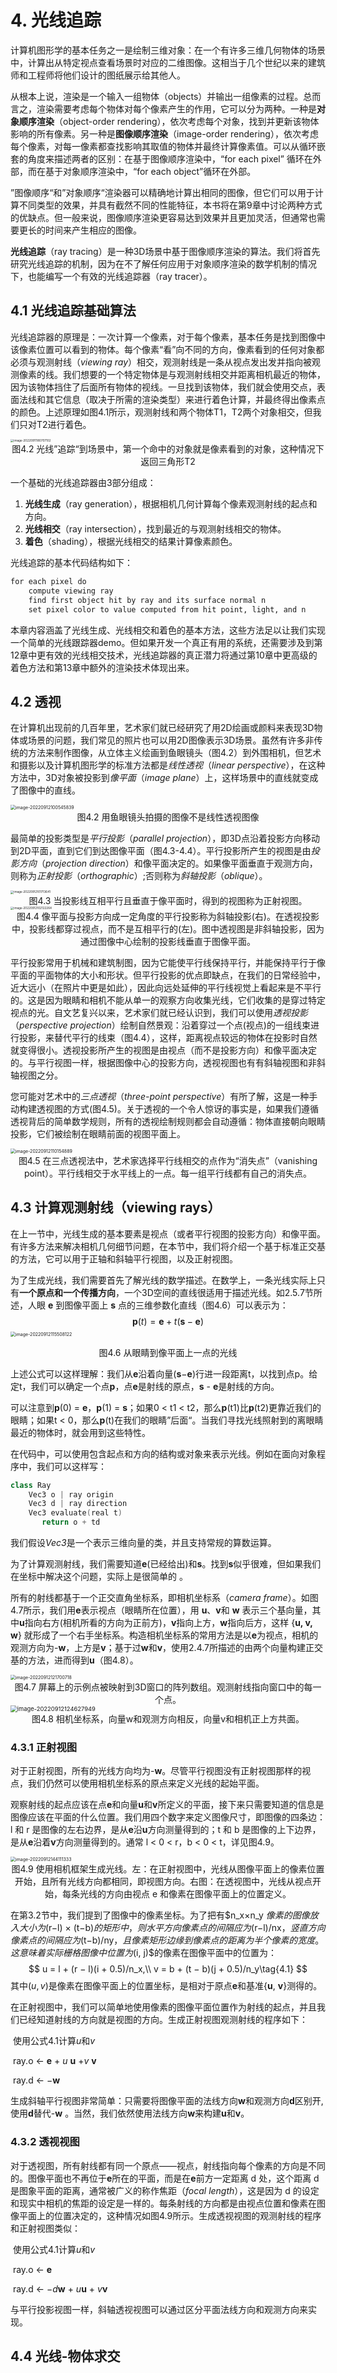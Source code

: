 # 4. 光线追踪



计算机图形学的基本任务之一是绘制三维对象：在一个有许多三维几何物体的场景中，计算出从特定视点查看场景时对应的二维图像。这相当于几个世纪以来的建筑师和工程师将他们设计的图纸展示给其他人。

从根本上说，渲染是一个输入一组物体（objects）并输出一组像素的过程。总而言之，渲染需要考虑每个物体对每个像素产生的作用，它可以分为两种。一种是**对象顺序渲染**（object-order rendering），依次考虑每个对象，找到并更新该物体影响的所有像素。另一种是**图像顺序渲染**（image-order rendering），依次考虑每个像素，对每一像素都查找影响其取值的物体并最终计算像素值。可以从循环嵌套的角度来描述两者的区别：在基于图像顺序渲染中，“for each pixel” 循环在外部，而在基于对象顺序渲染中，“for each object”循环在外部。

”图像顺序“和”对象顺序“渲染器可以精确地计算出相同的图像，但它们可以用于计算不同类型的效果，并具有截然不同的性能特征，本书将在第9章中讨论两种方式的优缺点。但一般来说，图像顺序渲染更容易达到效果并且更加灵活，但通常也需要更长的时间来产生相应的图像。

**光线追踪**（ray tracing）是一种3D场景中基于图像顺序渲染的算法。我们将首先研究光线追踪的机制，因为在不了解任何应用于对象顺序渲染的数学机制的情况下，也能编写一个有效的光线追踪器（ray tracer）。



## 4.1 光线追踪基础算法



光线追踪器的原理是：一次计算一个像素，对于每个像素，基本任务是找到图像中该像素位置可以看到的物体。每个像素“看”向不同的方向，像素看到的任何对象都必须与观测射线（*viewing ray*）相交，观测射线是一条从视点发出发并指向被观测像素的线。我们想要的一个特定物体是与观测射线相交并距离相机最近的物体，因为该物体挡住了后面所有物体的视线。一旦找到该物体，我们就会使用交点，表面法线和其它信息（取决于所需的渲染类型）来进行着色计算，并最终得出像素点的颜色。上述原理如图4.1所示，观测射线和两个物体T1，T2两个对象相交，但我们只对T2进行着色。

<img src="4. 光线追踪.assets/image-20220911180707102.png" alt="image-20220911180707102" style="zoom: 33%;" />

<center>图4.2 光线”追踪“到场景中，第一个命中的对象就是像素看到的对象，这种情况下返回三角形T2</center>

一个基础的光线追踪器由3部分组成：

1. **光线生成**（ray generation），根据相机几何计算每个像素观测射线的起点和方向。
2. **光线相交**（ray intersection），找到最近的与观测射线相交的物体。
3. **着色**（shading），根据光线相交的结果计算像素颜色。

光线追踪的基本代码结构如下：

```tex
for each pixel do
	compute viewing ray
	find first object hit by ray and its surface normal n
	set pixel color to value computed from hit point, light, and n
```

本章内容涵盖了光线生成、光线相交和着色的基本方法，这些方法足以让我们实现一个简单的光线跟踪器demo。但如果开发一个真正有用的系统，还需要涉及到第12章中更有效的光线相交技术，光线追踪器的真正潜力将通过第10章中更高级的着色方法和第13章中额外的渲染技术体现出来。



## 4.2 透视



在计算机出现前的几百年里，艺术家们就已经研究了用2D绘画或颜料来表现3D物体或场景的问题，我们常见的照片也可以用2D图像表示3D场景。虽然有许多非传统的方法来制作图像，从立体主义绘画到鱼眼镜头（图4.2）到外围相机，但艺术和摄影以及计算机图形学的标准方法都是*线性透视*（*linear perspective*），在这种方法中，3D对象被投影到*像平面*（*image plane*）上，这样场景中的直线就变成了图像中的直线。

<img src="4. 光线追踪.assets/image-20220912100545839.png" alt="image-20220912100545839" style="zoom: 50%;" />

<center>图4.2 用鱼眼镜头拍摄的图像不是线性透视图像</center>

最简单的投影类型是*平行投影*（*parallel projection*），即3D点沿着投影方向移动到2D平面，直到它们到达图像平面（图4.3-4.4）。平行投影所产生的视图是由*投影方向*（*projection direction*）和像平面决定的。如果像平面垂直于观测方向，则称为*正射投影*（*orthographic*）;否则称为*斜轴投影*（*oblique*）。

<img src="4. 光线追踪.assets/image-20220912101713641.png" alt="image-20220912101713641" style="zoom: 33%;" />

<center>图4.3 当投影线互相平行且垂直于像平面时，得到的视图称为正射视图。</center>

<img src="4. 光线追踪.assets/image-20220912102122264.png" alt="image-20220912102122264" style="zoom: 33%;" />

<center>图4.4 像平面与投影方向成一定角度的平行投影称为斜轴投影(右)。在透视投影中，投影线都穿过视点，而不是互相平行的(左)。图中透视图是非斜轴投影，因为通过图像中心绘制的投影线垂直于图像平面。</center>

平行投影常用于机械和建筑制图，因为它能使平行线保持平行，并能保持平行于像平面的平面物体的大小和形状。但平行投影的优点即缺点，在我们的日常经验中，近大远小（在照片中更是如此），因此向远处延伸的平行线视觉上看起来是不平行的。这是因为眼睛和相机不能从单一的观察方向收集光线，它们收集的是穿过特定视点的光。自文艺复兴以来，艺术家们就已经认识到，我们可以使用*透视投影*（*perspective projection*）绘制自然景观：沿着穿过一个点(视点)的一组线束进行投影，来替代平行的线束（图4.4），这样，距离视点较远的物体在投影时自然就变得很小。透视投影所产生的视图是由视点（而不是投影方向）和像平面决定的。与平行视图一样，根据图像中心的投影方向，透视视图也有有斜轴视图和非斜轴视图之分。

您可能对艺术中的*三点透视*（*three-point perspective*）有所了解，这是一种手动构建透视图的方式(图4.5)。关于透视的一个令人惊讶的事实是，如果我们遵循透视背后的简单数学规则，所有的透视绘制规则都会自动遵循：物体直接朝向眼睛投影，它们被绘制在眼睛前面的视图平面上。

<img src="4. 光线追踪.assets/image-20220912110154889.png" alt="image-20220912110154889" style="zoom:50%;" />

<center>图4.5 在三点透视法中，艺术家选择平行线相交的点作为“消失点”（vanishing point）。平行线相交于水平线上的一点。每一组平行线都有自己的消失点。</center>



## 4.3 计算观测射线（viewing rays）



在上一节中，光线生成的基本要素是视点（或者平行视图的投影方向）和像平面。有许多方法来解决相机几何细节问题，在本节中，我们将介绍一个基于标准正交基的方法，它可以用于正轴和斜轴平行视图，以及正射视图。

为了生成光线，我们需要首先了解光线的数学描述。在数学上，一条光线实际上只有**一个原点和一个传播方向**，一个3D空间的直线很适用于描述光线。如2.5.7节所述，人眼 **e** 到图像平面上 **s** 点的三维参数化直线（图4.6）可以表示为：
$$
\pmb{p}(t)=\pmb{e}+t(\pmb{s}-\pmb{e})
$$
<img src="4. 光线追踪.assets/image-20220912115508122.png" alt="image-20220912115508122" style="zoom:50%;" />

<center>图4.6 从眼睛到像平面上一点的光线</center>

上述公式可以这样理解：我们从**e**沿着向量(**s**−**e**)行进一段距离t，以找到点p。给定t，我们可以确定一个点**p**，点**e**是射线的原点，**s** - **e**是射线的方向。

可以注意到**p**(0) = **e**，**p**(1) = **s**；如果0 < t1 < t2，那么**p**(t1)比**p**(t2)更靠近我们的眼睛；如果t < 0，那么**p**(t)在我们的眼睛”后面“。当我们寻找光线照射到的离眼睛最近的物体时，就会用到这些特性。

在代码中，可以使用包含起点和方向的结构或对象来表示光线。例如在面向对象程序中，我们可以这样写：

```c++
class Ray
	Vec3 o | ray origin
	Vec3 d | ray direction
	Vec3 evaluate(real t) 
       return o + td
```

我们假设*Vec3*是一个表示三维向量的类，并且支持常规的算数运算。

为了计算观测射线，我们需要知道**e**(已经给出)和**s**。找到**s**似乎很难，但如果我们在坐标中解决这个问题，实际上是很简单的 。

所有的射线都基于一个正交直角坐标系，即相机坐标系（*camera frame*）。如图4.7所示，我们用**e**表示视点（眼睛所在位置），用 **u**、**v**和 **w** 表示三个基向量，其中**u**指向右方(相机所看的方向为正前方)，**v**指向上方，**w**指向后方，这样 {**u, v, w**} 就形成了一个右手坐标系。构造相机坐标系的常用方法是以**e**为视点，相机的观测方向为-**w**，上方是**v**；基于过**w**和**v**，使用2.4.7所描述的由两个向量构建正交基的方法，进而得到**u**（图4.8）。



<img src="4. 光线追踪.assets/image-20220912121700718.png" alt="image-20220912121700718" style="zoom:50%;" />

<center>图4.7 屏幕上的示例点被映射到3D窗口的阵列数组。观测射线指向窗口中的每一个点。</center>

<img src="4. 光线追踪.assets/image-20220912124627949.png" alt="image-20220912124627949" style="zoom:67%;" />

<center>图4.8 相机坐标系，向量w和观测方向相反，向量v和相机正上方共面。</center>



### 4.3.1 正射视图

对于正射视图，所有的光线方向均为-**w**。尽管平行视图没有正射视图那样的视点，我们仍然可以使用相机坐标系的原点来定义光线的起始平面。

观察射线的起点应该在点**e**和向量**u**和**v**所定义的平面，接下来只需要知道的信息是图像应该在平面的什么位置。我们用四个数字来定义图像尺寸，即图像的四条边：l 和 r 是图像的左右边界，是从**e**沿**u**方向测量得到的；t 和 b 是图像的上下边界，是从**e**沿着**v**方向测量得到的。通常 l < 0 < r，b < 0 < t，详见图4.9。

<img src="4. 光线追踪.assets/image-20220912144111333.png" alt="image-20220912144111333" style="zoom:50%;" />

<center>图4.9 使用相机框架生成光线。左：在正射视图中，光线从图像平面上的像素位置开始，且所有光线方向都相同，即视图方向。右图：在透视图中，光线从视点开始，每条光线的方向由视点 e 和像素在图像平面上的位置定义。</center>

在第3.2节中，我们提到了图像中的像素坐标。为了把有$n_x×n_y $像素的图像放入大小为$(r−l) × (t−b)$的矩形中，则水平方向像素点的间隔应为$(r−l)/nx$，竖直方向像素点的间隔应为$(t−b)/ny$，且像素矩形边缘到像素点的距离为半个像素的宽度。 这意味着实际栅格图像中位置为$(i, j)$的像素在图像平面中的位置为：
$$
u = l + (r − l)(i + 0.5)/n_x,\\
v = b + (t − b)(j + 0.5)/n_y\tag{4.1}
$$
其中$(u, v)$是像素在图像平面上的位置坐标，是相对于原点**e**和基准{**u**, **v**}测得的。

在正射视图中，我们可以简单地使用像素的图像平面位置作为射线的起点，并且我们已经知道射线的方向就是视图的方向。生成正射视图观测射线的程序如下：

​	使用公式4.1计算$u$和$v$

​	ray.o ← **e** + $u$ **u** +$v$ **v**

​	ray.d ← −**w**

生成斜轴平行视图非常简单：只需要将图像平面的法线方向**w**和观测方向**d**区别开, 使用**d**替代-**w** 。当然，我们依然使用法线方向**w**来构建**u**和**v**。



### 4.3.2 透视视图

对于透视图，所有射线都有同一个原点——视点，射线指向每个像素的方向是不同的。图像平面也不再位于**e**所在的平面，而是在**e**前方一定距离 d 处，这个距离 d 是图象平面的距离，通常被广义的称作焦距（*focal length*），这是因为 d 的设定和现实中相机的焦距的设定是一样的。每条射线的方向都是由视点位置和像素在图像平面上的位置决定的，这种情况如图4.9所示。生成透视视图的观测射线的程序和正射视图类似：

​	使用公式4.1计算$u$和$v$

​	ray.o ← **e** 

​	ray.d ← −$d$**w** + $u$**u** + $v$**v**

与平行投影视图一样，斜轴透视视图可以通过区分平面法线方向和观测方向来实现。



## 4.4 光线-物体求交



